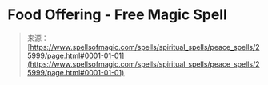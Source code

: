 <!--yml
category: 未分类
date: 2024-06-12 19:13:25
-->

# Food Offering - Free Magic Spell

> 来源：[https://www.spellsofmagic.com/spells/spiritual_spells/peace_spells/25999/page.html#0001-01-01](https://www.spellsofmagic.com/spells/spiritual_spells/peace_spells/25999/page.html#0001-01-01)